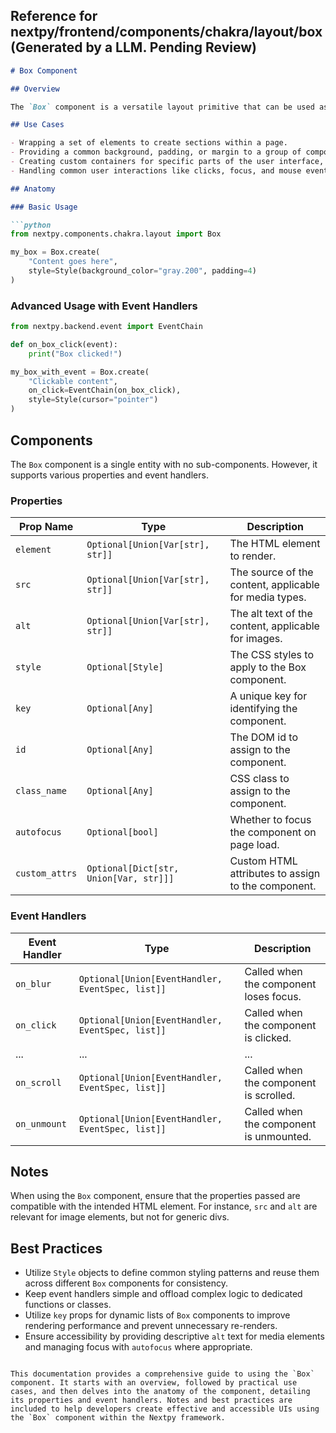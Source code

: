 ##  Reference for nextpy/frontend/components/chakra/layout/box(Generated by a LLM. Pending Review)

```markdown
# Box Component

## Overview

The `Box` component is a versatile layout primitive that can be used as the building block for most user interface (UI) designs. It provides a way to group and layout child components, with customizable styles and event handling. `Box` is a part of the Chakra UI integration in Nextpy, offering developers a way to build responsive and accessible interfaces with ease.

## Use Cases

- Wrapping a set of elements to create sections within a page.
- Providing a common background, padding, or margin to a group of components.
- Creating custom containers for specific parts of the user interface, like a card or a modal.
- Handling common user interactions like clicks, focus, and mouse events.

## Anatomy

### Basic Usage

```python
from nextpy.components.chakra.layout import Box

my_box = Box.create(
    "Content goes here",
    style=Style(background_color="gray.200", padding=4)
)
```

### Advanced Usage with Event Handlers

```python
from nextpy.backend.event import EventChain

def on_box_click(event):
    print("Box clicked!")

my_box_with_event = Box.create(
    "Clickable content",
    on_click=EventChain(on_box_click),
    style=Style(cursor="pointer")
)
```

## Components

The `Box` component is a single entity with no sub-components. However, it supports various properties and event handlers.

### Properties

| Prop Name       | Type                                     | Description                                            |
|-----------------|------------------------------------------|--------------------------------------------------------|
| `element`       | `Optional[Union[Var[str], str]]`         | The HTML element to render.                            |
| `src`           | `Optional[Union[Var[str], str]]`         | The source of the content, applicable for media types. |
| `alt`           | `Optional[Union[Var[str], str]]`         | The alt text of the content, applicable for images.    |
| `style`         | `Optional[Style]`                        | The CSS styles to apply to the Box component.          |
| `key`           | `Optional[Any]`                          | A unique key for identifying the component.            |
| `id`            | `Optional[Any]`                          | The DOM id to assign to the component.                 |
| `class_name`    | `Optional[Any]`                          | CSS class to assign to the component.                  |
| `autofocus`     | `Optional[bool]`                         | Whether to focus the component on page load.           |
| `custom_attrs`  | `Optional[Dict[str, Union[Var, str]]]`   | Custom HTML attributes to assign to the component.     |

### Event Handlers

| Event Handler   | Type                                               | Description                              |
|-----------------|----------------------------------------------------|------------------------------------------|
| `on_blur`       | `Optional[Union[EventHandler, EventSpec, list]]`   | Called when the component loses focus.   |
| `on_click`      | `Optional[Union[EventHandler, EventSpec, list]]`   | Called when the component is clicked.    |
| ...             | ...                                                | ...                                      |
| `on_scroll`     | `Optional[Union[EventHandler, EventSpec, list]]`   | Called when the component is scrolled.   |
| `on_unmount`    | `Optional[Union[EventHandler, EventSpec, list]]`   | Called when the component is unmounted.  |

## Notes

When using the `Box` component, ensure that the properties passed are compatible with the intended HTML element. For instance, `src` and `alt` are relevant for image elements, but not for generic divs.

## Best Practices

- Utilize `Style` objects to define common styling patterns and reuse them across different `Box` components for consistency.
- Keep event handlers simple and offload complex logic to dedicated functions or classes.
- Utilize `key` props for dynamic lists of `Box` components to improve rendering performance and prevent unnecessary re-renders.
- Ensure accessibility by providing descriptive `alt` text for media elements and managing focus with `autofocus` where appropriate.
```

This documentation provides a comprehensive guide to using the `Box` component. It starts with an overview, followed by practical use cases, and then delves into the anatomy of the component, detailing its properties and event handlers. Notes and best practices are included to help developers create effective and accessible UIs using the `Box` component within the Nextpy framework.